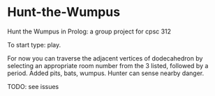 # Hunt-the-Wumpus
Hunt the Wumpus in Prolog: a group project for cpsc 312

To start type: play.

For now you can traverse the adjacent vertices of dodecahedron by selecting an appropriate room number from the 3 listed, followed by a period. Added pits, bats, wumpus. Hunter can sense nearby danger.

TODO: see issues
